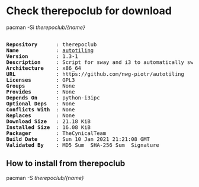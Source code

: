 # Check therepoclub for download

        
pacman -Si *therepoclub/{name}*

<div class="highlight"><pre class="highlight"><text>
<b>Repository</b>      : therepoclub
<b>Name</b>            : <a href='../../x86_64/autotiling-1.3-1-x86_64.pkg.tar.zst'>autotiling</a>
<b>Version</b>         : 1.3-1
<b>Description</b>     : Script for sway and i3 to automatically switch the horizontal / vertical window split orientation
<b>Architecture</b>    : x86_64
<b>URL</b>             : https://github.com/nwg-piotr/autotiling
<b>Licenses</b>        : GPL3
<b>Groups</b>          : None
<b>Provides</b>        : None
<b>Depends On</b>      : python-i3ipc
<b>Optional Deps</b>   : None
<b>Conflicts With</b>  : None
<b>Replaces</b>        : None
<b>Download Size</b>   : 21.18 KiB
<b>Installed Size</b>  : 16.08 KiB
<b>Packager</b>        : TheCynicalTeam <wayne6324@gmail.com>
<b>Build Date</b>      : Sun 10 Jan 2021 21:21:08 GMT
<b>Validated By</b>    : MD5 Sum  SHA-256 Sum  Signature
</text></pre></div>

## How to install from therepoclub

        
pacman -S *therepoclub/{name}*
